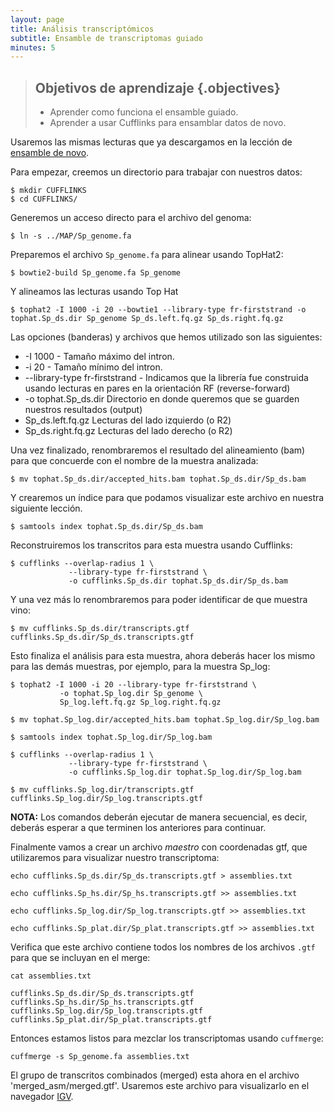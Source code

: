```yaml
---
layout: page
title: Análisis transcriptómicos
subtitle: Ensamble de transcriptomas guiado
minutes: 5
---
```

> ## Objetivos de aprendizaje {.objectives}
>
> *  Aprender como funciona el ensamble guiado.
> *  Aprender a usar Cufflinks para ensamblar datos de novo.

Usaremos las mismas lecturas que ya descargamos en la lección de [ensamble de novo](02-assembly_denovo.html). 

Para empezar, creemos un directorio para trabajar con nuestros datos:

~~~ {.bash}
$ mkdir CUFFLINKS
$ cd CUFFLINKS/
~~~ 

Generemos un acceso directo para el archivo del genoma:

~~~ {.bash}
$ ln -s ../MAP/Sp_genome.fa
~~~

Preparemos el archivo `Sp_genome.fa` para alinear usando TopHat2:

~~~ {.bash}
$ bowtie2-build Sp_genome.fa Sp_genome
~~~

Y alineamos las lecturas usando Top Hat

~~~ {.bash}
$ tophat2 -I 1000 -i 20 --bowtie1 --library-type fr-firststrand -o tophat.Sp_ds.dir Sp_genome Sp_ds.left.fq.gz Sp_ds.right.fq.gz
~~~

Las opciones (banderas) y archivos que hemos utilizado son las siguientes:

* -I 1000 - Tamaño máximo del intron. 
* -i 20 - Tamaño mínimo del intron. 
* --library-type fr-firststrand - Indicamos que la librería fue construida usando 
lecturas en pares en la orientación RF (reverse-forward)
* -o tophat.Sp_ds.dir Directorio en donde queremos que se guarden nuestros resultados (output)
* Sp_ds.left.fq.gz Lecturas del lado izquierdo (o R2)
* Sp_ds.right.fq.gz Lecturas del lado derecho (o R2)

Una vez finalizado, renombraremos el resultado del alineamiento (bam) para que 
concuerde con el nombre de la muestra analizada:

~~~ {.bash}
$ mv tophat.Sp_ds.dir/accepted_hits.bam tophat.Sp_ds.dir/Sp_ds.bam
~~~ 

Y crearemos un índice para que podamos visualizar este archivo en nuestra siguiente 
lección.

~~~ {.bash}
$ samtools index tophat.Sp_ds.dir/Sp_ds.bam
~~~ 

Reconstruiremos los transcritos para esta muestra usando Cufflinks:
~~~ {.bash}
$ cufflinks --overlap-radius 1 \
             --library-type fr-firststrand \
             -o cufflinks.Sp_ds.dir tophat.Sp_ds.dir/Sp_ds.bam
~~~ 

Y una vez más lo renombraremos para poder identificar de que muestra vino:
~~~ {.bash}
$ mv cufflinks.Sp_ds.dir/transcripts.gtf cufflinks.Sp_ds.dir/Sp_ds.transcripts.gtf
~~~ 
 
Esto finaliza el análisis para esta muestra, ahora deberás hacer los mismo para las 
demás muestras, por ejemplo, para la muestra Sp_log:

~~~ {.bash}
$ tophat2 -I 1000 -i 20 --library-type fr-firststrand \
           -o tophat.Sp_log.dir Sp_genome \
           Sp_log.left.fq.gz Sp_log.right.fq.gz

$ mv tophat.Sp_log.dir/accepted_hits.bam tophat.Sp_log.dir/Sp_log.bam

$ samtools index tophat.Sp_log.dir/Sp_log.bam

$ cufflinks --overlap-radius 1 \
             --library-type fr-firststrand \
             -o cufflinks.Sp_log.dir tophat.Sp_log.dir/Sp_log.bam

$ mv cufflinks.Sp_log.dir/transcripts.gtf cufflinks.Sp_log.dir/Sp_log.transcripts.gtf
~~~ 

**NOTA:** Los comandos deberán ejecutar de manera secuencial, es decir, deberás esperar
a que terminen los anteriores para continuar.

Finalmente vamos a crear un archivo *maestro* con coordenadas gtf, que utilizaremos para
visualizar nuestro transcriptoma:

~~~ {.bash}
echo cufflinks.Sp_ds.dir/Sp_ds.transcripts.gtf > assemblies.txt

echo cufflinks.Sp_hs.dir/Sp_hs.transcripts.gtf >> assemblies.txt

echo cufflinks.Sp_log.dir/Sp_log.transcripts.gtf >> assemblies.txt

echo cufflinks.Sp_plat.dir/Sp_plat.transcripts.gtf >> assemblies.txt
~~~
  
 Verifica que este archivo contiene todos los nombres de los archivos `.gtf` para que 
 se incluyan en el merge:

~~~ {.bash}
cat assemblies.txt 
~~~

~~~ {.output}
cufflinks.Sp_ds.dir/Sp_ds.transcripts.gtf
cufflinks.Sp_hs.dir/Sp_hs.transcripts.gtf
cufflinks.Sp_log.dir/Sp_log.transcripts.gtf
cufflinks.Sp_plat.dir/Sp_plat.transcripts.gtf
~~~

Entonces estamos listos para mezclar los transcriptomas usando `cuffmerge`:

~~~ {.bash}
cuffmerge -s Sp_genome.fa assemblies.txt
~~~ 

El grupo de transcritos combinados (merged) esta ahora en el archivo 'merged_asm/merged.gtf'.
Usaremos este archivo para visualizarlo en el navegador [IGV](http://software.broadinstitute.org/software/igv/).
